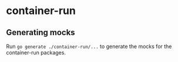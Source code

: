 # container-run

## Generating mocks

Run `go generate ./container-run/...` to generate the mocks for the container-run packages.
